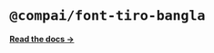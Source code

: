 # `@compai/font-tiro-bangla`

[**Read the docs &rarr;**](https://components.ai/docs/typefaces/tiro-bangla)
